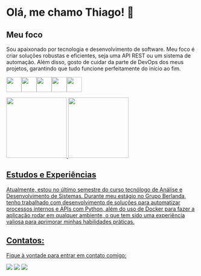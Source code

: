 
# Olá, me chamo Thiago! 👋 

##  Meu foco
Sou apaixonado por tecnologia e desenvolvimento de software. Meu foco é criar soluções robustas e eficientes, seja uma API REST ou um sistema de automação. Além disso, gosto de cuidar da parte de DevOps dos meus projetos, garantindo que tudo funcione perfeitamente do início ao fim.

<img loading='lazy' src="https://cdn.jsdelivr.net/gh/devicons/devicon@latest/icons/python/python-original-wordmark.svg" width="40" height="40"/><img loading='lazy' src="https://cdn.jsdelivr.net/gh/devicons/devicon@latest/icons/nodejs/nodejs-original-wordmark.svg" width="40" height="40"/><img loading='lazy' src="https://cdn.jsdelivr.net/gh/devicons/devicon@latest/icons/docker/docker-original.svg" width="40" height="40"/><img loading='lazy' src="https://cdn.jsdelivr.net/gh/devicons/devicon@latest/icons/git/git-plain.svg" width="40" height="40" /><img loading='lazy' src="https://cdn.jsdelivr.net/gh/devicons/devicon@latest/icons/linux/linux-original.svg" width="40" height="40"/>


<div>
          <a href="https://github.com/ThiagoChiqueti">
          <img loading="lazy" height="160em" src="https://github-readme-stats.vercel.app/api/top-langs/?username=ThiagoChiqueti&layout=compact&langs_count=7&theme=dark"/>
          <img loading="lazy" height="160em" src="https://github-readme-stats.vercel.app/api?username=ThiagoChiqueti&show_icons=true&theme=dark&include_all_commits=true&count_private=true"/>
</div>
          
## Estudos e Experiências

Atualmente, estou no último semestre do curso tecnólogo de Análise e Desenvolvimento de Sistemas. Durante meu estágio no Grupo Berlanda, tenho trabalhado com desenvolvimento de soluções para automatizar processos internos e APIs com Python, além do uso de Docker para fazer a aplicação rodar em qualquer ambiente, o que tem sido uma experiência valiosa para aprimorar minhas habilidades práticas.



## Contatos:
Fique à vontade para entrar em contato comigo:

<div>

<a href="https://instagram.com/chiqueti_thiago" target="_blank"><img loading="lazy" src="https://img.shields.io/badge/-Instagram-%23E4405F?style=for-the-badge&logo=instagram&logoColor=white" target="_blank"></a>
<a href = "mailto:tchiqueti@gmail.com"><img loading="lazy" src="https://img.shields.io/badge/Gmail-D14836?style=for-the-badge&logo=gmail&logoColor=white" target="_blank"></a>
<a href="https://www.linkedin.com/in/thiago-chiqueti" target="_blank"><img loading="lazy" src="https://img.shields.io/badge/-LinkedIn-%230077B5?style=for-the-badge&logo=linkedin&logoColor=white" target="_blank"></a>   
</div>

